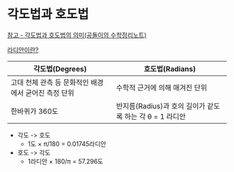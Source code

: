 # 각도법과 호도법

[참고 - 각도법과 호도법의 의미(공돌이의 수학정리노트)](https://angeloyeo.github.io/2019/06/04/2-1-angle_rad.html)

[라디안이란?](https://ko.khanacademy.org/math/trigonometry/unit-circle-trig-func/intro-to-radians-trig/v/introduction-to-radians?modal=1)


| 각도법(Degrees) | 호도법(Radians) |
| --- | --- |
| 고대 천체 관측 등 문화적인 배경에서 굳어진 측정 단위 | 수학적 근거에 의해 매겨진 단위 |
| 한바퀴가 360도 | 반지름(Radius)과 호의 길이가 같도록 하는 각 θ = 1 라디안 |


- 각도 -> 호도
  - 1도 × π/180 = 0.01745라디안
- 호도 -> 각도
  - 1라디안 × 180/π = 57.296도
